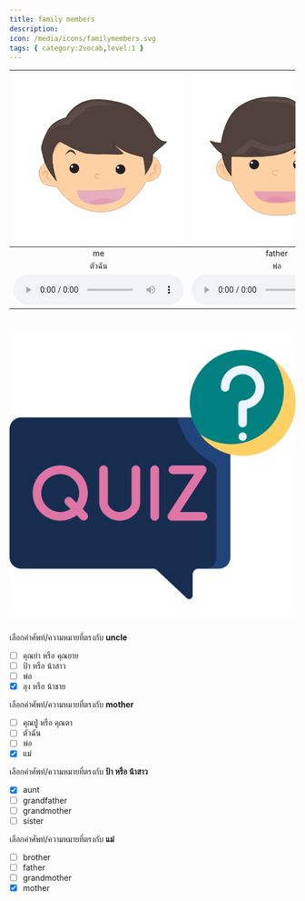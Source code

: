 ```yaml
---
title: family members
description: 
icon: /media/icons/familymembers.svg
tags: { category:2vocab,level:1 }
---
```


<div class="carrousel">


|![](/media/img/family&#x20;members/me.svg)|![](/media/img/family&#x20;members/father.svg)|![](/media/img/family&#x20;members/mother.svg)|![](/media/img/family&#x20;members/grandmother.svg)|![](/media/img/family&#x20;members/grandfather.svg)|![](/media/img/family&#x20;members/brother.svg)|![](/media/img/family&#x20;members/sister.svg)|![](/media/img/family&#x20;members/uncle.svg)|![](/media/img/family&#x20;members/aunt.svg)|
| :----: | :----: | :----: | :----: | :----: | :----: | :----: | :----: | :----: |
|me|father|mother|grandmother|grandfather|brother|sister|uncle|aunt|
|ตัวฉัน|พ่อ|แม่|คุณย่า หรือ คุณยาย| คุณปู่ หรือ คุณตา|พี่ชาย หรือ น้องชาย|พี่สาว หรือ น้องสาว|ลุง หรือ น้าชาย|ป้า หรือ น้าสาว|
|![](/media/audio/me.mp3)|![](/media/audio/father.mp3)|![](/media/audio/mother.mp3)|![](/media/audio/grandmother.mp3)|![](/media/audio/grandfather.mp3)|![](/media/audio/brother.mp3)|![](/media/audio/sister.mp3)|![](/media/audio/uncle.mp3)|![](/media/audio/aunt.mp3)|

</div>



# ![icon](/media/icons/quiz.svg) 


 เลือกคำศัพท์/ความหมายที่ตรงกับ **uncle**
 - [ ] คุณย่า หรือ คุณยาย
 - [ ] ป้า หรือ น้าสาว
 - [ ] พ่อ
 - [x] ลุง หรือ น้าชาย

 เลือกคำศัพท์/ความหมายที่ตรงกับ **mother**
 - [ ]  คุณปู่ หรือ คุณตา
 - [ ] ตัวฉัน
 - [ ] พ่อ
 - [x] แม่

 เลือกคำศัพท์/ความหมายที่ตรงกับ **ป้า หรือ น้าสาว**
 - [x] aunt
 - [ ] grandfather
 - [ ] grandmother
 - [ ] sister

 เลือกคำศัพท์/ความหมายที่ตรงกับ **แม่**
 - [ ] brother
 - [ ] father
 - [ ] grandmother
 - [x] mother
